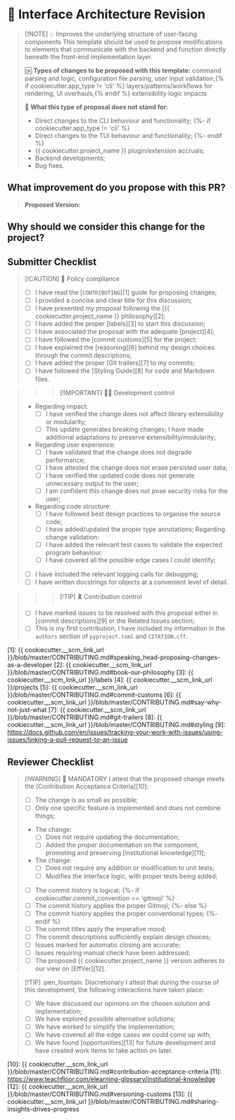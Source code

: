# :bridge_at_night: Interface Architecture Revision

> [!NOTE] :bulb: Improves the underlying structure of user-facing components
> This template should be used to propose modifications to elements that communicate with the backend and function directly beneath the front-end implementation layer.
>
> :ok: **Types of changes to be proposed with this template:** command parsing and logic, configuration file parsing, user input validation,{% if cookiecutter.app_type != 'cli' %} layers/patterns/workflows for rendering, UI overhauls,{% endif %} extensibility logic impacts
>
> :no_good: **What this type of proposal does not stand for:**
>
> - Direct changes to the CLI behaviour and functionality;
{%- if cookiecutter.app_type != 'cli' %}
> - Direct changes to the TUI behaviour and functionality;
{%- endif %}
> - {{ cookiecutter.project_name }} plugin/extension accruals;
> - Backend developments;
> - Bug fixes.

## What improvement do you propose with this PR?

<!-- Describe WHAT your proposal refers to, with as much detail as possible -->

> **Proposed Version:** <!-- What is your proposed version following the EffVer scheme? -->

## Why should we consider this change for the project?

<!--
  Defend the reasons why this improvement is important moving forward
  What is the motivation for proposing the improvement in question?
  What benefits does it bring to users, even if indirectly?
  What would be considered a successful outcome for this development from your perspective?

  Feel free to bring some of your personal experience as a {{ cookiecutter.project_name }} developer to let us understand the circumstances that led to this proposal
-->

## Submitter Checklist

<!--
  Mark complying items as they are delivered with `[x]`
  Single out unnecessary or unworkable items with `[~]`
-->

> [!CAUTION] :scroll: Policy compliance
>
> - [ ] I have read the [`CONTRIBUTING`][1] guide for proposing changes;
> - [ ] I provided a concise and clear title for this discussion;
> - [ ] I have presented my proposal following the [{{ cookiecutter.project_name }} philosophy][2];
> - [ ] I have added the proper [labels][3] to start this discussion;
> - [ ] I have associated the proposal with the adequate [project][4];
> - [ ] I have followed the [commit customs][5] for the project;
> - [ ] I have explained the [reasoning][6] behind my design choices through the commit descriptions;
> - [ ] I have added the proper [Git trailers][7] to my commits;
> - [ ] I have followed the [Styling Guide][8] for code and Markdown files.

>>> [!IMPORTANT] :technologist: Development control
>
> - Regarding impact: <!-- Pick only one -->
>   - [ ] I have verified the change does not affect library extensibility or modularity;
>   - [ ] This update generates breaking changes; I have made additional adaptations to preserve extensibility/modularity;
> - Regarding user experience:
>   - [ ] I have validated that the change does not degrade performance;
>   - [ ] I have attested the change does not erase persisted user data;
>   - [ ] I have verified the updated code does not generate unnecessary output to the user;
>   - [ ] I am confident this change does not pose security risks for the user;
> - Regarding code structure:
>   - [ ] I have followed best design practices to organise the source code;
>   - [ ] I have added/updated the proper type annotations;
> Regarding change validation:
>   - [ ] I have added the relevant test cases to validate the expected program behaviour.
>   - [ ] I have covered all the possible edge cases I could identify;
> - [ ] I have included the relevant logging calls for debugging;
> - [ ] I have written docstrings for objects at a convenient level of detail.

>>> [!TIP] :reminder_ribbon: Contribution control
>
> - [ ] I have marked issues to be resolved with this proposal either in [commit descriptions][9] or the Related Issues section;
> - [ ] This is my first contribution, I have included my information in the `authors` section of `pyproject.toml` and `CITATION.cff`.

[1]: {{ cookiecutter.__scm_link_url }}/blob/master/CONTRIBUTING.md#speaking_head-proposing-changes-as-a-developer
[2]: {{ cookiecutter.__scm_link_url }}/blob/master/CONTRIBUTING.md#book-our-philosophy
[3]: {{ cookiecutter.__scm_link_url }}/labels
[4]: {{ cookiecutter.__scm_link_url }}/projects
[5]: {{ cookiecutter.__scm_link_url }}/blob/master/CONTRIBUTING.md#commit-customs
[6]: {{ cookiecutter.__scm_link_url }}/blob/master/CONTRIBUTING.md#say-why-not-just-what
[7]: {{ cookiecutter.__scm_link_url }}/blob/master/CONTRIBUTING.md#git-trailers
[8]: {{ cookiecutter.__scm_link_url }}/blob/master/CONTRIBUTING.md#styling
[9]: https://docs.github.com/en/issues/tracking-your-work-with-issues/using-issues/linking-a-pull-request-to-an-issue

## Reviewer Checklist

> [!WARNING] :passport_control: MANDATORY
> I attest that the proposed change meets the [Contribution Acceptance Criteria][10]:
>
> - [ ] The change is as small as possible;
> - [ ] Only one specific feature is implemented and does not combine things;
> - The change: <!-- Pick only one -->
>   - [ ] Does not require updating the documentation;
>   - [ ] Added the proper documentation on the component, promoting and preserving [institutional knowledge][11];
> - The change: <!-- Pick only one -->
>   - [ ] Does not require any addition or modification to unit tests;
>   - [ ] Modifies the interface logic, with proper tests being added;
> - [ ] The commit history is logical;
{%- if cookiecutter.commit_convention == 'gitmoji' %}
> - [ ] The commit history applies the proper Gitmoji;
{%- else %}
> - [ ] The commit history applies the proper conventional types;
{%- endif %}
> - [ ] The commit titles apply the imperative mood;
> - [ ] The commit descriptions sufficiently explain design choices;
> - [ ] Issues marked for automatic closing are accurate;
> - [ ] Issues requiring manual check have been addressed;
> - [ ] The proposed {{ cookiecutter.project_name }} version adheres to our view on [EffVer][12].

> [!TIP] :pen_fountain: Discretionary
> I attest that during the course of this development, the following interactions have taken place:
>
> - [ ] We have discussed our opinions on the chosen solution and implementation;
> - [ ] We have explored possible alternative solutions;
> - [ ] We have worked to simplify the implementation;
> - [ ] We have covered all the edge cases we could come up with;
> - [ ] We have found [opportunities][13] for future development and have created work items to take action on later.

[10]: {{ cookiecutter.__scm_link_url }}/blob/master/CONTRIBUTING.md#contribution-acceptance-criteria
[11]: https://www.teachfloor.com/elearning-glossary/institutional-knowledge
[12]: {{ cookiecutter.__scm_link_url }}/blob/master/CONTRIBUTING.md#versioning-customs
[13]: {{ cookiecutter.__scm_link_url }}/blob/master/CONTRIBUTING.md#sharing-insights-drives-progress
